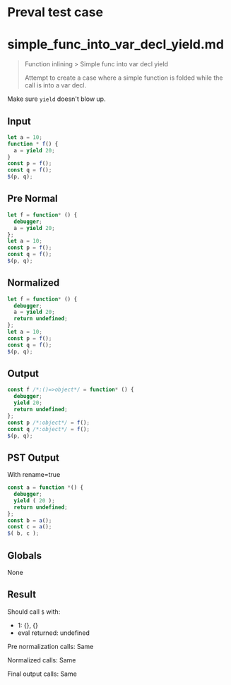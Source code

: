 # Preval test case

# simple_func_into_var_decl_yield.md

> Function inlining > Simple func into var decl yield
>
> Attempt to create a case where a simple function is folded while the call is into a var decl.

Make sure `yield` doesn't blow up.

## Input

`````js filename=intro
let a = 10;
function * f() {
  a = yield 20;
}
const p = f();
const q = f();
$(p, q);
`````

## Pre Normal


`````js filename=intro
let f = function* () {
  debugger;
  a = yield 20;
};
let a = 10;
const p = f();
const q = f();
$(p, q);
`````

## Normalized


`````js filename=intro
let f = function* () {
  debugger;
  a = yield 20;
  return undefined;
};
let a = 10;
const p = f();
const q = f();
$(p, q);
`````

## Output


`````js filename=intro
const f /*:()=>object*/ = function* () {
  debugger;
  yield 20;
  return undefined;
};
const p /*:object*/ = f();
const q /*:object*/ = f();
$(p, q);
`````

## PST Output

With rename=true

`````js filename=intro
const a = function *() {
  debugger;
  yield ( 20 );
  return undefined;
};
const b = a();
const c = a();
$( b, c );
`````

## Globals

None

## Result

Should call `$` with:
 - 1: {}, {}
 - eval returned: undefined

Pre normalization calls: Same

Normalized calls: Same

Final output calls: Same

